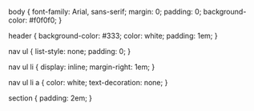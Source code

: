 body {
    font-family: Arial, sans-serif;
    margin: 0;
    padding: 0;
    background-color: #f0f0f0;
}

header {
    background-color: #333;
    color: white;
    padding: 1em;
}

nav ul {
    list-style: none;
    padding: 0;
}

nav ul li {
    display: inline;
    margin-right: 1em;
}

nav ul li a {
    color: white;
    text-decoration: none;
}

section {
    padding: 2em;
}

